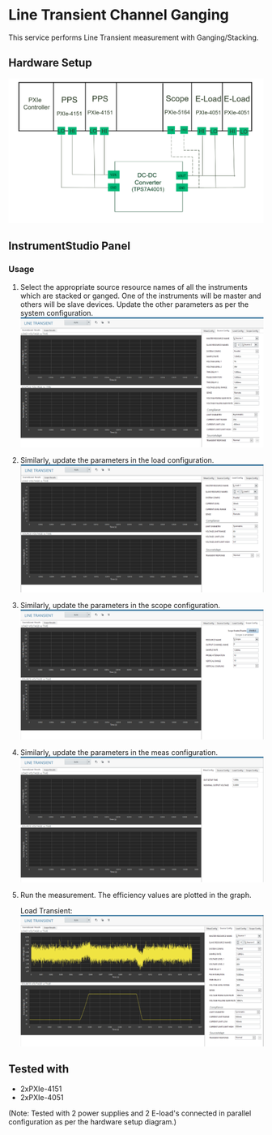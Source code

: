 # Line Transient Channel Ganging
This service performs Line Transient measurement with Ganging/Stacking.

## Hardware Setup
  ![alt text](../meas-images/line-transient-ch-ganging-hw-config.PNG)

## InstrumentStudio Panel

### Usage

1. Select the appropriate source resource names of all the instruments which are stacked or ganged. One of the instruments will be master and others will be slave devices. Update the other parameters as per the system configuration.
   ![alt text](../meas-images/line-transient-ch-ganging-source-config.png)

2. Similarly, update the parameters in the load configuration.
   ![alt text](../meas-images/line-transient-ch-ganging-load-config.PNG)

3. Similarly, update the parameters in the scope configuration.
   ![alt text](../meas-images/line-transient-ch-ganging-scope-config.PNG)

4. Similarly, update the parameters in the meas configuration.
   ![alt text](../meas-images/line-transient-ch-ganging-meas-config.PNG)


5. Run the measurement. The efficiency values are plotted in the graph.
   
   Load Transient:
   ![alt text](../meas-images/line-tran-ch-meas-results.png)

## Tested with
- 2xPXIe-4151
- 2xPXIe-4051

(Note: Tested with 2 power supplies and 2 E-load's connected in parallel configuration as per the hardware setup diagram.)
